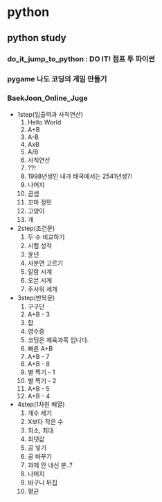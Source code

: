 # python
## python study
### do_it_jump_to_python : DO IT! 점프 투 파이썬
### pygame 나도 코딩의 게임 만들기
### BaekJoon_Online_Juge  
* 1step(입출력과 사칙연산)        
  1. Hello World
  2. A+B
  3. A-B
  4. AxB
  5. A/B
  6. 사칙연산
  7. ??!
  8. 1998년생인 내가 태국에서는 2541년생?!
  9. 나머지
  10. 곱셉
  11. 꼬마 정민
  12. 고양이
  13. 개
* 2step(조건문)        
  1. 두 수 비교하기
  2. 시험 성적
  3. 윤년
  4. 사분면 고르기
  5. 알람 시계
  6. 오븐 시계
  7. 주사위 세개
* 3step(반복문)        
  1. 구구단
  2. A+B - 3
  3. 합
  4. 영수증
  5. 코딩은 체육과목 입니다.
  6. 빠른 A+B
  7. A+B - 7
  8. A+B - 8
  9. 별 찍기 - 1
  10. 별 찍기 - 2
  11. A+B - 5
  12. A+B - 4
* 4step(1차원 배열)        
  1. 개수 세기
  2. X보다 작은 수
  3. 최소, 최대
  4. 최댓값
  5. 공 넣기
  6. 공 바꾸기
  7. 과제 안 내신 분..?
  8. 나머지
  9. 바구니 뒤집
  10. 평균 